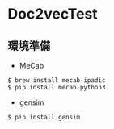 # Doc2vecTest

## 環境準備

- MeCab
```
$ brew install mecab-ipadic
$ pip install mecab-python3
```

- gensim
```
$ pip install gensim
```
